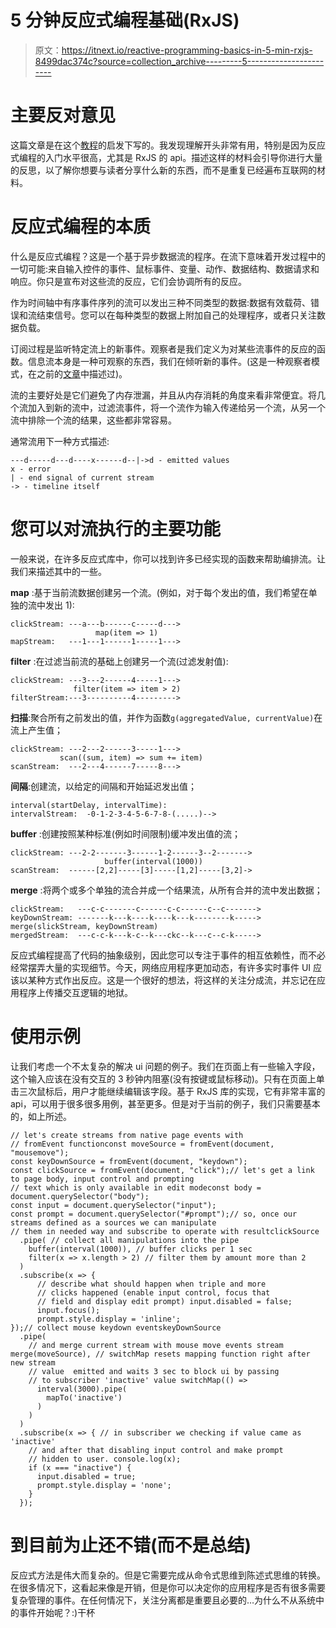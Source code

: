 # 5 分钟反应式编程基础(RxJS)

> 原文：<https://itnext.io/reactive-programming-basics-in-5-min-rxjs-8499dac374c?source=collection_archive---------5----------------------->

# 主要反对意见

这篇文章是在这个[教程](https://gist.github.com/staltz/868e7e9bc2a7b8c1f754)的启发下写的。我发现理解开头非常有用，特别是因为反应式编程的入门水平很高，尤其是 RxJS 的 api。描述这样的材料会引导你进行大量的反思，以了解你想要与读者分享什么新的东西，而不是重复已经遍布互联网的材料。

# 反应式编程的本质

什么是反应式编程？这是一个基于异步数据流的程序。在流下意味着开发过程中的一切可能:来自输入控件的事件、鼠标事件、变量、动作、数据结构、数据请求和响应。你只是宣布对这些流的反应，它们会协调所有的反应。

作为时间轴中有序事件序列的流可以发出三种不同类型的数据:数据有效载荷、错误和流结束信号。您可以在每种类型的数据上附加自己的处理程序，或者只关注数据负载。

订阅过程是监听特定流上的新事件。观察者是我们定义为对某些流事件的反应的函数。信息流本身是一种可观察的东西，我们在倾听新的事件。(这是一种观察者模式，在之前的[文章](https://medium.com/@ruslanmalogulko/easy-patterns-observer-63c832d41ffd)中描述过)。

流的主要好处是它们避免了内存泄漏，并且从内存消耗的角度来看非常便宜。将几个流加入到新的流中，过滤流事件，将一个流作为输入传递给另一个流，从另一个流中排除一个流的结果，这些都非常容易。

通常流用下一种方式描述:

```
---d-----d---d----x------d--|->d - emitted values
x - error
| - end signal of current stream
-> - timeline itself
```

# 您可以对流执行的主要功能

一般来说，在许多反应式库中，你可以找到许多已经实现的函数来帮助编排流。让我们来描述其中的一些。

**map** :基于当前流数据创建另一个流。(例如，对于每个发出的值，我们希望在单独的流中发出 1):

```
clickStream: ---a---b------c-----d--->
                   map(item => 1)
mapStream:   ---1---1------1-----1--->
```

**filter** :在过滤当前流的基础上创建另一个流(过滤发射值):

```
clickStream: ---3---2------4-----1--->
              filter(item => item > 2)
filterStream:---3----------4--------->
```

**扫描**:聚合所有之前发出的值，并作为函数`g(aggregatedValue, currentValue)`在流上产生值；

```
clickStream: ---2---2------3-----1--->
           scan((sum, item) => sum += item)
scanStream:  ---2---4------7-----8--->
```

**间隔**:创建流，以给定的间隔和开始延迟发出值；

```
interval(startDelay, intervalTime):
intervalStream:  -0-1-2-3-4-5-6-7-8-(.....)-->
```

**buffer** :创建按照某种标准(例如时间限制)缓冲发出值的流；

```
clickStream: ---2-2-------3------1-2------3--2------->
                     buffer(interval(1000))
scanStream:  ------[2,2]-----[3]-----[1,2]-----[3,2]->
```

**merge** :将两个或多个单独的流合并成一个结果流，从所有合并的流中发出数据；

```
clickStream:   ---c-c-------c------c-c------c--c------->
keyDownStream: -------k---k----k----k---k--------k-----> merge(slickStream, keyDownStream)
mergedStream:  ---c-c-k---k-c--k---ckc--k---c--c-k----->
```

反应式编程提高了代码的抽象级别，因此您可以专注于事件的相互依赖性，而不必经常摆弄大量的实现细节。今天，网络应用程序更加动态，有许多实时事件 UI 应该以某种方式作出反应。这是一个很好的想法，将这样的关注分成流，并忘记在应用程序上传播交互逻辑的地狱。

# 使用示例

让我们考虑一个不太复杂的解决 ui 问题的例子。我们在页面上有一些输入字段，这个输入应该在没有交互的 3 秒钟内阻塞(没有按键或鼠标移动)。只有在页面上单击三次鼠标后，用户才能继续编辑该字段。基于 RxJS 库的实现，它有非常丰富的 api，可以用于很多很多用例，甚至更多。但是对于当前的例子，我们只需要基本的，如上所述。

```
// let's create streams from native page events with 
// fromEvent functionconst moveSource = fromEvent(document, "mousemove");
const keyDownSource = fromEvent(document, "keydown");
const clickSource = fromEvent(document, "click");// let's get a link to page body, input control and prompting 
// text which is only available in edit modeconst body = document.querySelector("body");
const input = document.querySelector("input");
const prompt = document.querySelector("#prompt");// so, once our streams defined as a sources we can manipulate 
// them in needed way and subscribe to operate with resultclickSource
  .pipe( // collect all manipulations into the pipe
    buffer(interval(1000)), // buffer clicks per 1 sec
    filter(x => x.length > 2) // filter them by amount more than 2
  )
  .subscribe(x => {
      // describe what should happen when triple and more 
      // clicks happened (enable input control, focus that 
      // field and display edit prompt) input.disabled = false;
      input.focus();
      prompt.style.display = 'inline';
});// collect mouse keydown eventskeyDownSource
  .pipe(
    // and merge current stream with mouse move events stream merge(moveSource), // switchMap resets mapping function right after new stream 
    // value  emitted and waits 3 sec to block ui by passing 
    // to subscriber 'inactive' value switchMap(() =>
      interval(3000).pipe(
        mapTo('inactive')
      )
    )
  )
  .subscribe(x => { // in subscriber we checking if value came as 'inactive' 
    // and after that disabling input control and make prompt 
    // hidden to user. console.log(x);
    if (x === "inactive") {
      input.disabled = true;
      prompt.style.display = 'none';
    } 
  });
```

# 到目前为止还不错(而不是总结)

反应式方法是伟大而复杂的。但是它需要完成从命令式思维到陈述式思维的转换。在很多情况下，这看起来像是开销，但是你可以决定你的应用程序是否有很多需要复杂管理的事件。在任何情况下，关注分离都是重要且必要的…为什么不从系统中的事件开始呢？:)干杯